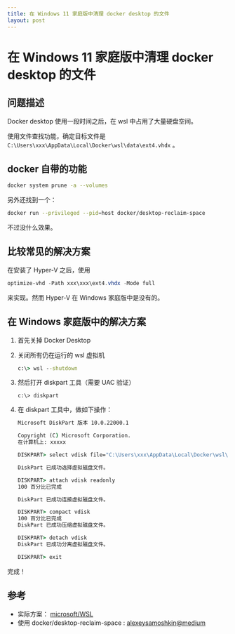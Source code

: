```yaml
---
title: 在 Windows 11 家庭版中清理 docker desktop 的文件
layout: post
---
```


# 在 Windows 11 家庭版中清理 docker desktop 的文件

## 问题描述

Docker desktop 使用一段时间之后，在 wsl 中占用了大量硬盘空间。

使用文件查找功能，确定目标文件是 `C:\Users\xxx\AppData\Local\Docker\wsl\data\ext4.vhdx` 。

## docker 自带的功能

```bash
docker system prune -a --volumes
```

另外还找到一个：

```bash
docker run --privileged --pid=host docker/desktop-reclaim-space
```

不过没什么效果。


## 比较常见的解决方案

在安装了 Hyper-V 之后，使用

```powershell
optimize-vhd -Path xxx\xxx\ext4.vhdx -Mode full
```

来实现。然而 Hyper-V 在 Windows 家庭版中是没有的。

## 在 Windows 家庭版中的解决方案

1. 首先关掉 Docker Desktop

2. 关闭所有仍在运行的 wsl 虚拟机

    ```cmd
    c:\> wsl --shutdown
    ```

3. 然后打开 diskpart 工具（需要 UAC 验证）

    ```
    c:\> diskpart
    ```

4. 在 diskpart 工具中，做如下操作：

    ```cmd
    Microsoft DiskPart 版本 10.0.22000.1

    Copyright (C) Microsoft Corporation.
    在计算机上: xxxxx

    DISKPART> select vdisk file="C:\Users\xxx\AppData\Local\Docker\wsl\data\ext4.vhdx"

    DiskPart 已成功选择虚拟磁盘文件。

    DISKPART> attach vdisk readonly
    100 百分比已完成

    DiskPart 已成功连接虚拟磁盘文件。

    DISKPART> compact vdisk
    100 百分比已完成
    DiskPart 已成功压缩虚拟磁盘文件。

    DISKPART> detach vdisk
    DiskPart 已成功分离虚拟磁盘文件。

    DISKPART> exit
    ```

完成！

## 参考

* 实际方案： [microsoft/WSL](https://github.com/microsoft/WSL/issues/4699#issuecomment-627133168)
* 使用 docker/desktop-reclaim-space : [alexeysamoshkin@medium](https://medium.com/@alexeysamoshkin/reclaim-disk-space-by-removing-stale-and-unused-docker-data-a4c3bd1e4001)
